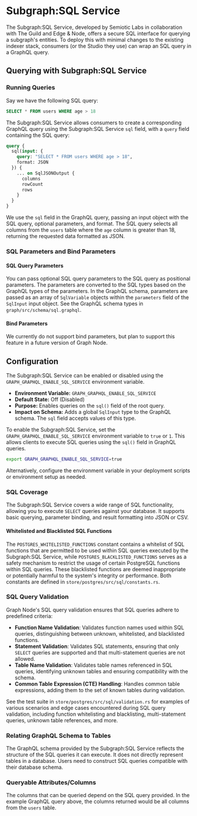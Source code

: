 # Subgraph:SQL Service

The Subgraph:SQL Service, developed by Semiotic Labs in collaboration with The Guild
and Edge & Node, offers a secure SQL interface for querying a subgraph's entities.
To deploy this with minimal changes to the existing indexer stack, consumers (or the
Studio they use) can wrap an SQL query in a GraphQL query.

## Querying with Subgraph:SQL Service

### Running Queries

Say we have the following SQL query: 

```sql
SELECT * FROM users WHERE age > 18
```

The Subgraph:SQL Service allows consumers to create a corresponding GraphQL query
using the Subgraph:SQL Service `sql` field, with a `query` field containing the SQL
query:

```graphql
query {
  sql(input: {
    query: "SELECT * FROM users WHERE age > 18",
    format: JSON
  }) {
    ... on SqlJSONOutput {
      columns
      rowCount
      rows
    }
  }
}
```

We use the `sql` field in the GraphQL query, passing an input object with the SQL
query, optional parameters, and format. The SQL query selects all columns from the
`users` table where the `age` column is greater than 18, returning the requested
data formatted as JSON.

### SQL Parameters and Bind Parameters

#### SQL Query Parameters

You can pass optional SQL query parameters to the SQL query as positional parameters.
The parameters are converted to the SQL types based on the GraphQL types of the parameters.
In the GraphQL schema, parameters are passed as an array of `SqlVariable` objects
within the `parameters` field of the `SqlInput` input object. See the GraphQL schema
types in `graph/src/schema/sql.graphql`.

#### Bind Parameters

We currently do not support bind parameters, but plan to support this feature in a future
version of Graph Node.

## Configuration

The Subgraph:SQL Service can be enabled or disabled using the `GRAPH_GRAPHQL_ENABLE_SQL_SERVICE`
environment variable.

- **Environment Variable:** `GRAPH_GRAPHQL_ENABLE_SQL_SERVICE`
- **Default State:** Off (Disabled)
- **Purpose:** Enables queries on the `sql()` field of the root query.
- **Impact on Schema:** Adds a global `SqlInput` type to the GraphQL schema. The `sql`
field accepts values of this type.

To enable the Subgraph:SQL Service, set the `GRAPH_GRAPHQL_ENABLE_SQL_SERVICE` environment
variable to `true` or `1`. This allows clients to execute SQL queries using the
`sql()` field in GraphQL queries.

```bash
export GRAPH_GRAPHQL_ENABLE_SQL_SERVICE=true
```

Alternatively, configure the environment variable in your deployment scripts or
environment setup as needed.

### SQL Coverage

The Subgraph:SQL Service covers a wide range of SQL functionality, allowing you to execute
`SELECT` queries against your database. It supports basic querying, parameter binding, and
result formatting into JSON or CSV. 

#### Whitelisted and Blacklisted SQL Functions

The `POSTGRES_WHITELISTED_FUNCTIONS` constant contains a whitelist of SQL functions that are
permitted to be used within SQL queries executed by the Subgraph:SQL Service, while `POSTGRES_BLACKLISTED_FUNCTIONS`
serves as a safety mechanism to restrict the usage of certain PostgreSQL functions within SQL
queries. These blacklisted functions are deemed inappropriate or potentially harmful to the
system's integrity or performance. Both constants are defined in `store/postgres/src/sql/constants.rs`.

### SQL Query Validation

Graph Node's SQL query validation ensures that SQL queries adhere to predefined criteria:

- **Function Name Validation**: Validates function names used within SQL queries, distinguishing
between unknown, whitelisted, and blacklisted functions.
- **Statement Validation**: Validates SQL statements, ensuring that only `SELECT` queries are
supported and that multi-statement queries are not allowed.
- **Table Name Validation**: Validates table names referenced in SQL queries, identifying
unknown tables and ensuring compatibility with the schema.
- **Common Table Expression (CTE) Handling**: Handles common table expressions, adding them
to the set of known tables during validation.

See the test suite in `store/postgres/src/sql/validation.rs` for examples of various scenarios
and edge cases encountered during SQL query validation, including function whitelisting and
blacklisting, multi-statement queries, unknown table references, and more.

### Relating GraphQL Schema to Tables

The GraphQL schema provided by the Subgraph:SQL Service reflects the structure of the SQL queries
it can execute. It does not directly represent tables in a database. Users need to
construct SQL queries compatible with their database schema.

### Queryable Attributes/Columns

The columns that can be queried depend on the SQL query provided. In the example GraphQL
query above, the columns returned would be all columns from the `users` table.
